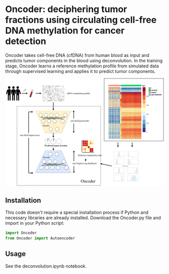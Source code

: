 # Oncoder: deciphering tumor fractions using circulating cell-free DNA methylation for cancer detection
Oncoder takes cell-free DNA (cfDNA) from human blood as input and predicts tumor components in the blood using deconvolution. In the training stage, Oncoder learns a reference methylation profile from simulated data through supervised learning and applies it to predict tumor components.

![Overview](https://github.com/yyp1999/Oncoder/blob/main/Oncoder.png)


## Installation
This code doesn't require a special installation process if Python and necessary libraries are already installed. Download the Oncoder.py file and import in your Python script:
```python
import Oncoder
from Oncoder import Autoencoder
```

## Usage
See the deconvolution.ipynb notebook.

